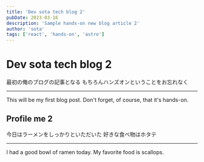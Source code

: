 ```yaml
---
title: 'Dev sota tech blog 2'
pubDate: 2023-03-16
description: 'Sample hands-on new blog article 2'
author: 'sota'
tags: ['react', 'hands-on', 'astro']
---
```


# Dev sota tech blog 2

最初の俺のブログの記事となる
もちろんハンズオンということをお忘れなく

---

This will be my first blog post.
Don't forget, of course, that it's hands-on.

## Profile me 2

今日はラーメンをしっかりといただいた
好きな食べ物はホタテ

---

I had a good bowl of ramen today.
My favorite food is scallops.
